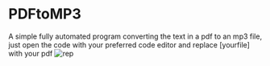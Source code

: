# PDFtoMP3
A simple fully automated program converting the text in a pdf to an mp3 file, just open the code with your preferred code editor and replace [yourfile] with your pdf
![rep](https://user-images.githubusercontent.com/89823371/213008229-a4b5f8df-52ec-4c06-a1c8-ab62909ba447.png)
